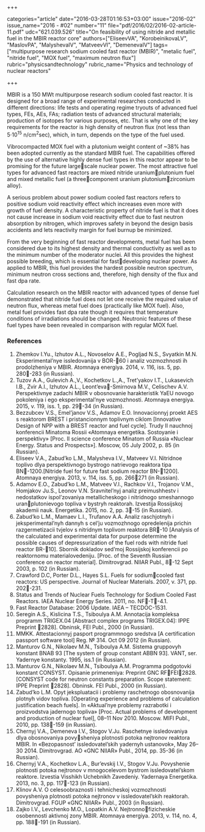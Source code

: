 +++

categories="article"
date="2016-03-28T01:16:53+03:00"
issue="2016-02"
issue_name="2016 - #02"
number="11"
file="pdf/2016/02/2016-02-article-11.pdf"
udc="621.039.526"
title="On feasibility of using nitride and metallic fuel in the MBIR reactor core"
authors=["EliseevVA", "KorobeinikovaLV", "MaslovPA", "MalyshevaIV",
"MatveevVI", "DemenevaIV"]
tags=["multipurpose research sodium cooled fast reactor (MBIR)", "metalic fuel", "nitride fuel", "MOX fuel", "maximum neutron flux"]
rubric="physicsandtechnology"
rubric_name="Physics and technology of nuclear reactors"

+++

MBIR is a 150 MWt multipurpose research sodium cooled fast reactor. 
It is designed for a broad range of experimental researches conducted in different directions: life tests and operating regime tryouts of advanced fuel types, FEs, AEs, FAs; radiation tests of advanced structural materials; production of isotopes for various purposes, etc. 
That is why one of the key requirements for the reactor is high density of neutron flux (not less than 5⋅10<sup>15</sup> n/cm<sup>2</sup>sec), which, in turn, depends on the type of the fuel used.

Vibrocompacted MOX fuel with a plutonium weight content of ~38% has been adopted currently as the standard MBIR fuel. 
The capabilities offered by the use of alternative highly dense fuel types in this reactor appear to be promising for the future largescale nuclear power. 
The most attractive fuel types for advanced fast reactors are mixed nitride uraniumplutonium fuel and mixed metallic fuel (a threecomponent uranium plutoniumzirconium alloy).

A serious problem about power sodium cooled fast reactors refers to positive sodium void reactivity effect which increases even more with growth of fuel density. 
A characteristic property of nitride fuel is that it does not cause increase in sodium void reactivity effect due to fast neutron absorption by nitrogen, which improves safety in beyond the design basis accidents and lets reactivity margin for fuel burnup be minimized.

From the very beginning of fast reactor developments, metal fuel has been considered due to its highest density and thermal conductivity as well as to the minimum number of the moderator nuclei. 
All this provides the highest possible breeding, which is essential for fastdeveloping nuclear power. 
As applied to MBIR, this fuel provides the hardest possible neutron spectrum, minimum neutron cross sections and, therefore, high density of the flux and fast dpa rate.

Calculation research on the MBIR reactor with advanced types of dense fuel demonstrated that nitride fuel does not let one receive the required value of neutron flux, whereas metal fuel does (practically like MOX fuel). 
Also, metal fuel provides fast dpa rate though it requires that temperature conditions of irradiations should be changed. 
Neutronic features of these fuel types have been revealed in comparison with regular MOX fuel.

### References

1. Zhemkov I.Yu., Izhutov A.L., Novoselov A.E., Pogljad N.S., Svyatkin M.N. Eksperimental’nye issledovanija v BOR-60 i analiz vozmozhnosti ih prodolzheniya v MBIR. Atomnaya energiya. 2014, v. 116, iss. 5, pp. 280-283 (in Russian).
2. Tuzov A.A., Gulevich A.,V., Kochetkov L.,A., Tret’yakov I.T., Lukasevich I.B., Zvir A.I., Izhutov A.L., Leont’eva-Smirnova M.V., Celischev A.V. Perspektivnye zadachi MBIR v obosnovanie harakteristik YaEU novogo pokoleniya i ego eksperimental’nye vozmozhnosti. Atomnaya energiya. 2015, v. 119, iss. 1, pp. 29-34 (in Russian).
3. Bezzubcev V.S., Emel’janov V.S., Adamov E.O. Innovacionnyj proekt AES s reaktorom BREST i pristancionnym toplivnym ciklom [Innovative Design of NPP with a BREST reactor and fuel cycle]. Trudy II nauchnoj konferencii Minatoma Rossii «Atomnaya energetika. Sostoyanie i perspektivy» [Proc. II science conference Minatom of Russia «Nuclear Energy. Status and Prospects»]. Mosсow, 05 July 2002, p. 85 (in Russian).
4. Eliseev V.A., Zabud’ko L.M., Malysheva I.V., Matveev V.I. Nitridnoe toplivo dlya perspektivnogo bystrogo natrievogo reaktora tipa BN-1200.[Nitride fuel for future fast sodium reactor BN-1200]. Atomnaya energiya. 2013, v. 114, iss. 5, pp. 266271 (in Russian).
5. Adamov E.O., Zabud’ko L.M., Matveev V.I., Rachkov V.I., Trojanov V.M., Homjakov Ju.S., Leonov V.N. Sravnitel’nyj analiz preimushhestv i nedostatkov ispol’zovaniya metallicheskogo i nitridnogo smeshannogo uranplutonievogo topliva v bystryh reaktorah. Izvestija Rossijskoj akademii nauk. Energetika. 2015, no. 2, pp. 3-15 (in Russian).
6. Zabud’ko L.M., Mamaev L.I., Trufanov A.A. Analiz raschjotnyh i jeksperimental’nyh dannyh s cel’ju vozmozhnogo opredelenija prichin razgermetizacii tvjelov s nitridnym toplivom reaktora BR-10 [Analysis of the calculated and experimental data for purpose determine the possible causes of depressurization of the fuel rods with nitride fuel reactor BR-10]. Sbornik dokladov sed’moj Rossijskoj konferencii po reaktornomu materialovedeniju. [Proc. of the Seventh Russian conference on reactor material]. Dimitrovgrad. NIIAR Publ., 8-12 Sept 2003, p. 102 (in Russian).
7. Crawford D.C, Porter D.L., Hayes S.L. Fuels for sodiumcooled fast reactors: US perspective. Journal of Nuclear Materials. 2007, v. 371, pp. 202-231.
8. Status and Trends of Nuclear Fuels Technology for Sodium Cooled Fast Reactors. IAEA Nuclear Energy Series. 2011, no. NF-T-4.1.
9. Fast Reactor Database: 2006 Update. IAEA – TECDOC-1531.
10. Seregin A.S., Kislicina T.S., Tsiboulya A.M. Annotacija kompleksa programm TRIGEX.04 [Abstract complex programs TRIGEX.04]: IPPE Preprint 2828]. Obninsk, FEI Publ., 2000 (in Russian).
11. MMKK. Attestacionnyj pasport programmnogo sredstva [A certification passport software tool] Reg. № 314. Oct 09 2012 (in Russian).
12. Manturov G.N., Nikolaev M.N., Tsiboulya A.M. Sistema gruppovyh konstant BNAB 93 [The system of group constant ABBN 93]. VANT, ser. Yadernye konstanty. 1995, iss.1 (in Russian).
13. Manturov G.N., Nikolaev M.N., Tsiboulya A.M. Programma podgotovki konstant CONSYST. Opisanie primeneniya: Preprint GNC RFFEI2828. [CONSYST code for neutron constants preparation. Scope statement: IPPE Preprint 2828]. Obninsk. FEI Publ., 2000 (in Russian).
14. Zabud’ko L.M. Opyt jekspluatacii i problemy raschetnogo obosnovanija plotnyh vidov topliva. [Operating experience and problems of calculation justification beach fuels]. In «Aktual’nye problemy razrabotki i proizvodstva jadernogo topliva» [Proc. Actual problems of development and production of nuclear fuel], 08–11 Nov 2010. Moscow. MIFI Publ., 2010, pp.
138-159 (in Russian).
15. Chernyj V.A., Demeneva I.V., Stogov V.Ju. Raschetnye issledovaniya dlya obosnovaniya povysheniya plotnosti potoka nejtronov reaktora MBIR. In «Bezopasnost’ issledovatel’skih yadernyh ustanovok», May 26–30 2014. Dimitrovgrad. AO «GNC NIIAR» Publ., 2014, pp. 35-36 (in Russian).
16. Chernyj V.A., Kochetkov L.A., Bur’evskij I.V., Stogov V.Ju. Povyshenie plotnosti potoka nejtronov v mnogocelevom bystrom issledovatel’skom reaktore. Izvestia Visshikh Uchebnikh Zavedeniy. Yadernaya Energetika. 2013, no. 3, pp. 117-123 (in Russian).
17. Klinov A.V. O celesoobraznosti i tehnicheskoj vozmozhnosti povysheniya plotnosti potoka nejtronov v issledovatel’skih reaktorah. Dimitrovgrad. FGUP «GNC NIIAR» Publ., 2003 (in Russian).
18. Zajko I.V., Levchenko M.O., Lopatkin A.V. Nejtronnofizicheskie osobennosti aktivnoj zony MBIR. Atomnaya energiya. 2013, v. 114, no. 4, pp. 188-191 (in Russian).